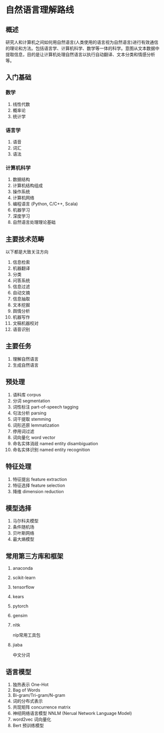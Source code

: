 # **自然语言理解路线**

## 概述

研究人和计算机之间如何用自然语言(人类使用的语言视为自然语言)进行有效通信的理论和方法。包括语言学、计算机科学、数学等一体的科学。意图从文本数据中提取信息，目的是让计算机处理自然语言以执行自动翻译、文本分类和情感分析等。

## 入门基础

### 数学

1. 线性代数
2. 概率论
3. 统计学

### 语言学

1. 语音
2. 词汇
3. 语法

### 计算机科学

1. 数据结构
2. 计算机结构组成
3. 操作系统
4. 计算机网络
5. 编程语言 (Python, C/C++, Scala)
6. 机器学习
7. 深度学习
8. 自然语言处理理论基础

## 主要技术范畴

以下都是大致关注方向

1. 信息检索
2. 机器翻译
3. 分类
4. 问答系统
5. 信息过滤
6. 自动文摘
7. 信息抽取
8. 文本挖掘
9. 舆情分析
10. 机器写作
11. 文稿机器校对
12. 语音识别

## 主要任务

1. 理解自然语言
2. 生成自然语言

## 预处理

1. 语料库 corpus
2. 分词 segmentation
3. 词性标注 part-of-speech tagging
4. 句法分析 parsing
5. 词干提取 stemming
6. 词形还原 lemmatization
7. 停用词过滤
8. 词向量化 word vector
9. 命名实体消歧 named entity disambiguation
10. 命名实体识别 named entity recognition

## 特征处理

1. 特征提出 feature extraction
2. 特征选择 feature selection
3. 降维 dimension reduction

## 模型选择

1. 马尔科夫模型
2. 条件随机场
3. 贝叶斯网络
4. 最大熵模型

## 常用第三方库和框架

1. anaconda

2. scikit-learn

3. tensorflow

4. kears

5. pytorch

6. gensim

7. nltk

   nlp常用工具包

8. jiaba

   中文分词

## 语言模型

1. 独热表示 One-Hot
2. Bag of Words
3. Bi-gram/Tri-gram/N-gram
4. 词的分布式表示
5. 共现矩阵 concurrence matrix
6. 神经网络语言模型 NNLM (Nerual Network Language Model)
7. word2vec 词向量化
8. Bert 预训练模型 